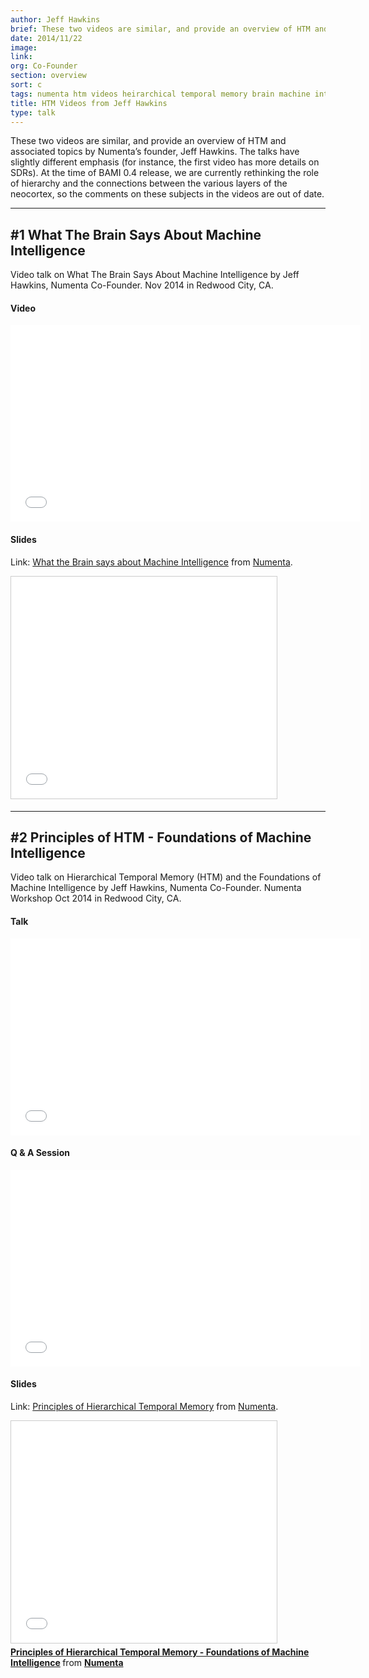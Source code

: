 ```yaml
---
author: Jeff Hawkins
brief: These two videos are similar, and provide an overview of HTM and associated topics by Numenta’s founder, Jeff Hawkins. The talks have slightly different emphasis. For instance, the first video has more details on SDRs.
date: 2014/11/22
image:
link:
org: Co-Founder
section: overview
sort: c
tags: numenta htm videos heirarchical temporal memory brain machine intelligence jeff hawkins
title: HTM Videos from Jeff Hawkins
type: talk
---
```


These two videos are similar, and provide an overview of HTM and associated
topics by Numenta’s founder, Jeff Hawkins. The talks have slightly different
emphasis (for instance, the first video has more details on SDRs). At the time
of BAMI 0.4 release, we are currently rethinking the role of hierarchy and the
connections between the various layers of the neocortex, so the comments on
these subjects in the videos are out of date.

---

## \#1 What The Brain Says About Machine Intelligence

Video talk on What The Brain Says About Machine Intelligence by Jeff Hawkins,
Numenta Co-Founder. Nov 2014 in Redwood City, CA.

#### Video

<div class="video-container media-border">
  <iframe width="560" height="315" src="//www.youtube.com/embed/izO2_mCvFaw" frameborder="0" allowfullscreen></iframe>
</div>

#### Slides

Link: [What the Brain says about Machine Intelligence](//www.slideshare.net/numenta/what-the-brain-says-about-machine-intelligence)
from [Numenta](//www.slideshare.net/numenta).

<div class="video-container media-border">
  <iframe src="//www.slideshare.net/slideshow/embed_code/44507410" width="425" height="355" frameborder="0" marginwidth="0" marginheight="0" scrolling="no" style="border:1px solid #CCC; border-width:1px; margin-bottom:5px; max-width: 100%;" allowfullscreen></iframe>
</div>

---

## \#2 Principles of HTM - Foundations of Machine Intelligence

Video talk on Hierarchical Temporal Memory (HTM) and the Foundations of Machine
Intelligence by Jeff Hawkins, Numenta Co-Founder. Numenta Workshop Oct 2014 in
Redwood City, CA.

#### Talk

<div class="video-container media-border">
  <iframe width="560" height="315" src="//www.youtube.com/embed/6ufPpZDmPKA" frameborder="0" allowfullscreen></iframe>
</div>

#### Q &amp; A Session

<div class="video-container media-border">
  <iframe width="560" height="315" src="//www.youtube.com/embed/EU2Vm-VlfEk" frameborder="0" allowfullscreen></iframe>
</div>

#### Slides

Link: [Principles of Hierarchical Temporal Memory](http://www.slideshare.net/numenta/2014-10-17-numenta-workshop)
from [Numenta](//www.slideshare.net/numenta).

<div class="video-container media-border">
  <iframe src="//www.slideshare.net/slideshow/embed_code/45033943" width="425" height="355" frameborder="0" marginwidth="0" marginheight="0" scrolling="no" style="border:1px solid #CCC; border-width:1px; margin-bottom:5px; max-width: 100%;" allowfullscreen> </iframe> <div style="margin-bottom:5px"> <strong> <a href="//www.slideshare.net/numenta/2014-10-17-numenta-workshop" title="Principles of Hierarchical Temporal Memory - Foundations of Machine Intelligence" target="_blank">Principles of Hierarchical Temporal Memory - Foundations of Machine Intelligence</a> </strong> from <strong><a href="//www.slideshare.net/numenta" target="_blank">Numenta</a></strong> </div>
</div>

